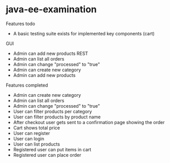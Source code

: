 # java-ee-examination

Features todo
- A basic testing suite exists for implemented key components (cart)
  
GUI
- Admin can add new products
 REST
- Admin can list all orders
- Admin can change "processed" to "true"
- Admin can create new category
- Admin can add new products

Features completed
- Admin can create new category
- Admin can list all orders
- Admin can change "processed" to "true"
- User can filter products per category
- User can filter products by product name
- After checkout user gets sent to a confirmation page showing the order
- Cart shows total price
- User can register
- User can login
- User can list products
- Registered user can put items in cart
- Registered user can place order
